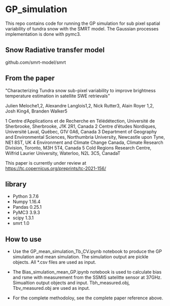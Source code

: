 # GP_simulation
This repo contains code for running the GP simulation for sub pixel spatial variability of tundra snow
with the SMRT model. The Gaussian processes implementation is done with pymc3. 

## Snow Radiative transfer model
github.com/smrt-model/smrt

## From the paper
"Characterizing Tundra snow sub-pixel variability to improve brightness temperature estimation in satellite SWE retrievals"

Julien Meloche1,2, Alexandre Langlois1,2, Nick Rutter3, Alain Royer 1,2, Josh King4, Branden Walker5 

1 Centre d’Applications et de Recherche en Télédétection, Université de Sherbrooke, Sherbrooke, J1K 2R1, Canada
2 Centre d’études Nordiques, Université Laval, Québec, G1V 0A6, Canada
3 Department of Geography and Environmental Sciences, Northumbria University, Newcastle upon Tyne, NE1 8ST, UK
4 Environment and Climate Change Canada, Climate Research Division, Toronto, M3H 5T4, Canada
5 Cold Regions Research Centre, Wilfrid Laurier University, Waterloo, N2L 3C5, CanadaT

This paper is currently under review at https://tc.copernicus.org/preprints/tc-2021-156/

## library
* Python 3.7.6
* Numpy 1.16.4
* Pandas 0.25.1
* PyMC3 3.9.3
* scipy 1.3.1
* smrt 1.0

## How to use
* Use the GP_mean_simulation_Tb_CV.ipynb notebook to produce the GP simulation and mean simulation. The simulation output
are pickle objects. All *.csv files are used as input. 

* The Bias_simulation_mean_GP.ipynb notebook is used to calculate bias and rsme with measurement from the SSMIS satelitte sensor at 37GHz. Simualtion output objects and input. Tbh_measured.obj, Tbv_measured.obj are used as input.

* For the complete methodoloy, see the complete paper reference above.



